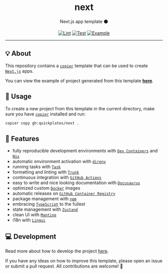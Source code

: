 <h1 align="center">next</h1>

<div align="center">

Next.js app template ⚫

[![Lint](https://github.com/quickplates/next/actions/workflows/lint.yaml/badge.svg)](https://github.com/quickplates/next/actions/workflows/lint.yaml)
[![Test](https://github.com/quickplates/next/actions/workflows/test.yaml/badge.svg)](https://github.com/quickplates/next/actions/workflows/test.yaml)
[![Example](https://github.com/quickplates/next/actions/workflows/example.yaml/badge.svg)](https://github.com/quickplates/next/actions/workflows/example.yaml)

</div>

---

## 💡 About

This repository contains a [`copier`](https://copier.readthedocs.io) template
that can be used to create [`Next.js`](https://nextjs.org) apps.

You can view the example of project generated from this template
[**here**](https://github.com/quickplates/next-example).

## 📜 Usage

To create a new project from this template in the current directory,
make sure you have [`copier`](https://copier.readthedocs.io) installed and run:

```sh
copier copy gh:quickplates/next .
```

## 🚀 Features

- fully reproducible development environments with
  [`Dev Containers`](https://code.visualstudio.com/docs/remote/containers)
  and [`Nix`](https://nixos.org)
- automatic environment activation with [`direnv`](https://direnv.net)
- running tasks with [`Task`](https://taskfile.dev)
- formatting and linting with [`Trunk`](https://trunk.io)
- continuous integration with [`GitHub Actions`](https://github.com/features/actions)
- easy to write and nice looking documentation
  with [`Docusaurus`](https://docusaurus.io)
- optimized custom [`Docker`](https://www.docker.com) images
- automatic releases on [`GitHub Container Registry`](https://ghcr.io)
- package management with [`npm`](https://www.npmjs.com)
- embracing [`TypeScript`](https://www.typescriptlang.org) to the fullest
- state management with [`Zustand`](https://docs.pmnd.rs/zustand)
- clean UI with [`Mantine`](https://mantine.dev)
- i18n with [`Lingui`](https://lingui.dev)

## 💻 Development

Read more about how to develop the project
[here](https://github.com/quickplates/next/blob/main/CONTRIBUTING.md).

If you have any ideas on how to improve this template,
please open an issue or submit a pull request.
All contributions are welcome! 🤗
